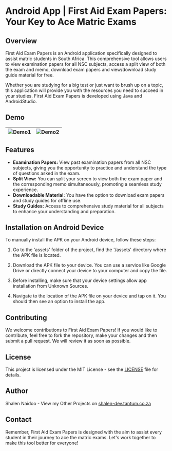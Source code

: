 # Android App | First Aid Exam Papers: Your Key to Ace Matric Exams

## Overview
First Aid Exam Papers is an Android application specifically designed to assist matric students in South Africa. This comprehensive tool allows users to view examination papers for all NSC subjects, access a split view of both the exam and memo, download exam papers and view/download study guide material for free. 

Whether you are studying for a big test or just want to brush up on a topic, this application will provide you with the resources you need to succeed in your studies. First Aid Exam Papers is developed using Java and AndroidStudio. 

## Demo

|    ![Demo1](assets/firstaidexampapers1.gif)    | ![Demo2](assets/firstaidexampapers2.gif) |
| :-----------------------------------------: | :-------------------------------: |

## Features

* **Examination Papers:** View past examination papers from all NSC subjects, giving you the opportunity to practice and understand the type of questions asked in the exam.
* **Split View:** You can split your screen to view both the exam paper and the corresponding memo simultaneously, promoting a seamless study experience.
* **Downloadable Material:** You have the option to download exam papers and study guides for offline use.
* **Study Guides:** Access to comprehensive study material for all subjects to enhance your understanding and preparation.

## Installation on Android Device

To manually install the APK on your Android device, follow these steps:

1. Go to the 'assets' folder of the project, find the '/assets' directory where the APK file is located.

2. Download the APK file to your device. You can use a service like Google Drive or directly connect your device to your computer and copy the file.

3. Before installing, make sure that your device settings allow app installation from Unknown Sources.

4. Navigate to the location of the APK file on your device and tap on it. You should then see an option to install the app.

## Contributing

We welcome contributions to First Aid Exam Papers! If you would like to contribute, feel free to fork the repository, make your changes and then submit a pull request. We will review it as soon as possible.

## License

This project is licensed under the MIT License - see the [LICENSE](LICENSE) file for details.

## Author

Shalen Naidoo - View my Other Projects on [shalen-dev.tantum.co.za](https://shalen-dev.tantum.co.za)

## Contact

Remember, First Aid Exam Papers is designed with the aim to assist every student in their journey to ace the matric exams. Let's work together to make this tool better for everyone!